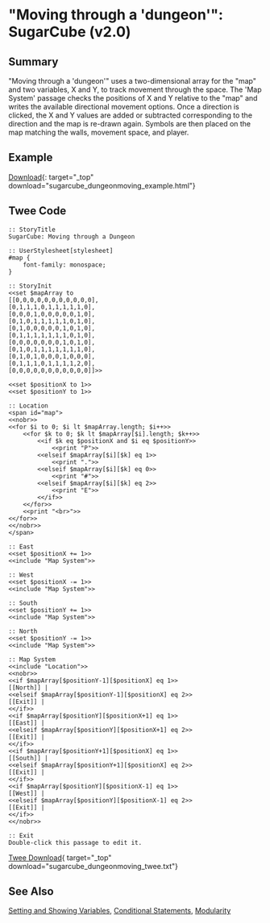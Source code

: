 # "Moving through a 'dungeon'": SugarCube (v2.0)

## Summary

"Moving through a 'dungeon'" uses a two-dimensional array for the "map" and two variables, X and Y, to track movement through the space. The 'Map System' passage checks the positions of X and Y relative to the "map" and writes the available directional movement options. Once a direction is clicked, the X and Y values are added or subtracted corresponding to the direction and the map is re-drawn again. Symbols are then placed on the map matching the walls, movement space, and player.

## Example

[Download](sugarcube_dungeonmoving_example.html){: target="_top" download="sugarcube_dungeonmoving_example.html"}

## Twee Code

```twee
:: StoryTitle
SugarCube: Moving through a Dungeon

:: UserStylesheet[stylesheet]
#map {
    font-family: monospace;
}

:: StoryInit
<<set $mapArray to
[[0,0,0,0,0,0,0,0,0,0,0],
[0,1,1,1,0,1,1,1,1,1,0],
[0,0,0,1,0,0,0,0,0,1,0],
[0,1,0,1,1,1,1,1,0,1,0],
[0,1,0,0,0,0,0,1,0,1,0],
[0,1,1,1,1,1,1,1,0,1,0],
[0,0,0,0,0,0,0,1,0,1,0],
[0,1,0,1,1,1,1,1,1,1,0],
[0,1,0,1,0,0,0,1,0,0,0],
[0,1,1,1,0,1,1,1,1,2,0],
[0,0,0,0,0,0,0,0,0,0,0]]>>

<<set $positionX to 1>>
<<set $positionY to 1>>

:: Location
<span id="map">
<<nobr>>
<<for $i to 0; $i lt $mapArray.length; $i++>>
    <<for $k to 0; $k lt $mapArray[$i].length; $k++>>
        <<if $k eq $positionX and $i eq $positionY>>
            <<print "P">>
        <<elseif $mapArray[$i][$k] eq 1>>
            <<print ".">>
        <<elseif $mapArray[$i][$k] eq 0>>
            <<print "#">>
        <<elseif $mapArray[$i][$k] eq 2>>
            <<print "E">>
        <</if>>
    <</for>>
    <<print "<br>">>
<</for>>
<</nobr>>
</span>

:: East
<<set $positionX += 1>>
<<include "Map System">>

:: West
<<set $positionX -= 1>>
<<include "Map System">>

:: South
<<set $positionY += 1>>
<<include "Map System">>

:: North
<<set $positionY -= 1>>
<<include "Map System">>

:: Map System
<<include "Location">>
<<nobr>>
<<if $mapArray[$positionY-1][$positionX] eq 1>>
[[North]] |
<<elseif $mapArray[$positionY-1][$positionX] eq 2>>
[[Exit]] |
<</if>>
<<if $mapArray[$positionY][$positionX+1] eq 1>>
[[East]] |
<<elseif $mapArray[$positionY][$positionX+1] eq 2>>
[[Exit]] |
<</if>>
<<if $mapArray[$positionY+1][$positionX] eq 1>>
[[South]] |
<<elseif $mapArray[$positionY+1][$positionX] eq 2>>
[[Exit]] |
<</if>>
<<if $mapArray[$positionY][$positionX-1] eq 1>>
[[West]] |
<<elseif $mapArray[$positionY][$positionX-1] eq 2>>
[[Exit]] |
<</if>>
<</nobr>>

:: Exit
Double-click this passage to edit it.

```

[Twee Download](sugarcube_dungeonmoving_twee.txt){ target="_top" download="sugarcube_dungeonmoving_twee.txt"}

## See Also

[Setting and Showing Variables](../../settingandshowing/sugarcube/sugarcube_settingandshowing.md),
[Conditional Statements](../../conditionalstatements/sugarcube/sugarcube_conditionalstatements.md), [Modularity](../../modularity/sugarcube/sugarcube_modularity.md)
